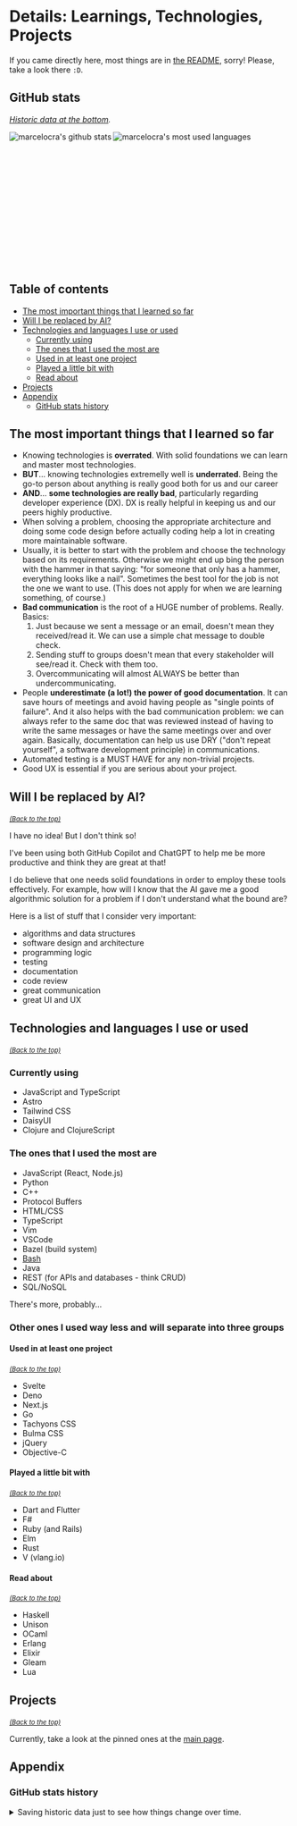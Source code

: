 # Details: Learnings, Technologies, Projects

If you came directly here, most things are in [the README](./README.md), sorry! Please, take a look there `:D`.

## GitHub stats

_[Historic data at the bottom](./details.md#github-stats-history)._

<div style="display: flex; align-items: center; gap: 3px; height: 240px;">
  <img style="height: 100%" src="https://github-readme-stats.vercel.app/api?username=marcelocra&show_icons=true&include_all_commits=true&theme=tokyonight&hide_border=true" alt="marcelocra's github stats" />
  <img  style="height: 100%" src="https://github-readme-stats.vercel.app/api/top-langs/?username=marcelocra&layout=compact&theme=tokyonight&hide_border=true&hide=Python,Java,html,CSS,C,Shell,PowerShell,Vim%20Script,Dockerfile,SCSS&langs_count=8"  alt="marcelocra's most used languages" />
</div>

## Table of contents <a name="toc"></a>

- [The most important things that I learned so far](#learnings)
- [Will I be replaced by AI?](#solid-foundations)
- [Technologies and languages I use or used](#tech)
  - [Currently using](#using)
  - [The ones that I used the most are](#used-the-most)
  - [Used in at least one project](#project)
  - [Played a little bit with](#played)
  - [Read about](#read-about)
- [Projects](#projects)
- [Appendix](#appendix)
  - [GitHub stats history](#github-stats-history)

## The most important things that I learned so far <a name="learnings"></a>

- Knowing technologies is **overrated**. With solid foundations we can learn and master most technologies.
- **BUT**... knowing technologies extremelly well is **underrated**. Being the go-to person about anything is really good both for us and our career
- **AND**... **some technologies are really bad**, particularly regarding developer experience (DX). DX is really helpful in keeping us and our peers highly productive.
- When solving a problem, choosing the appropriate architecture and doing some code design before actually coding help a lot in creating more maintainable software.
- Usually, it is better to start with the problem and choose the technology based on its requirements. Otherwise we might end up bing the person with the hammer in that saying: "for someone that only has a hammer, everything looks like a nail". Sometimes the best tool for the job is not the one we want to use. (This does not apply for when we are learning something, of course.)
- **Bad communication** is the root of a HUGE number of problems. Really. Basics:
  1. Just because we sent a message or an email, doesn't mean they received/read it. We can use a simple chat message to double check.
  1. Sending stuff to groups doesn't mean that every stakeholder will see/read it. Check with them too.
  1. Overcommunicating will almost ALWAYS be better than undercommunicating.
- People **underestimate (a lot!) the power of good documentation**. It can save hours of meetings and avoid having people as "single points of failure". And it also helps with the bad communication problem: we can always refer to the same doc that was reviewed instead of having to write the same messages or have the same meetings over and over again. Basically, documentation can help us use DRY ("don't repeat yourself", a software development principle) in communications.
- Automated testing is a MUST HAVE for any non-trivial projects.
- Good UX is essential if you are serious about your project.

## Will I be replaced by AI? <a name="solid-foundations"></a>

_[<small>(Back to the top)</small>](#me)_

I have no idea! But I don't think so!

I've been using both GitHub Copilot and ChatGPT to help me be more productive and think they are great at that!

I do believe that one needs solid foundations in order to employ these tools effectively. For example, how will I know that the AI gave me a good algorithmic solution for a problem if I don't understand what the bound are?

Here is a list of stuff that I consider very important:

- algorithms and data structures
- software design and architecture
- programming logic
- testing
- documentation
- code review
- great communication
- great UI and UX

## Technologies and languages I use or used <a name="tech"></a>

_[<small>(Back to the top)</small>](#me)_

### Currently using <a name="using"></a>

- JavaScript and TypeScript
- Astro
- Tailwind CSS
- DaisyUI
- Clojure and ClojureScript

### The ones that I used the most are <a name="used-the-most"></a>

- JavaScript (React, Node.js)
- Python
- C++
- Protocol Buffers
- HTML/CSS
- TypeScript
- Vim
- VSCode
- Bazel (build system)
- [Bash](https://www.youtube.com/watch?v=umDr0mPuyQc)
- Java
- REST (for APIs and databases - think CRUD)
- SQL/NoSQL

There's more, probably...

### Other ones I used way less and will separate into three groups

#### Used in at least one project <a name="project"></a>

_[<small>(Back to the top)</small>](#me)_

- Svelte
- Deno
- Next.js
- Go
- Tachyons CSS
- Bulma CSS
- jQuery
- Objective-C

#### Played a little bit with <a name="played"></a>

_[<small>(Back to the top)</small>](#me)_

- Dart and Flutter
- F#
- Ruby (and Rails)
- Elm
- Rust
- V (vlang.io)

#### Read about <a name="read-about"></a>

_[<small>(Back to the top)</small>](#me)_

- Haskell
- Unison
- OCaml
- Erlang
- Elixir
- Gleam
- Lua

## Projects <a name="projects"></a>

_[<small>(Back to the top)</small>](#me)_

Currently, take a look at the pinned ones at the [main page](https://github.com/marcelocra).

## Appendix <a name="appendix"></a>

### GitHub stats history <a name="github-stats-history"></a>

<details>
<summary>Saving historic data just to see how things change over time.</summary>

#### Jul 18, 2024, 11:43:23

![Screenshot from 2024-07-18 11-43-23](./images/github-stats/Screenshot%20from%202024-07-18%2011-43-23.png)

#### Feb 16, 2024, 00:37:36

![Screenshot from 2024-02-16 00-37-36](https://github.com/marcelocra/marcelocra/assets/2532492/555503de-1a5e-44ed-906e-44d5d16d7e0a)

#### May 1, 2023, 10:44:27

I made one just yesterday, before playing with Zig, and didn't think would make
another one today, but seems like only a couple of lines of Zig were enough to
put it above Go, so here we are. I guess this is because I'm excluding a number
of other "languages" I used, like Bash, PowerShell, etc.

![](./images/github-stats/Screenshot%20from%202023-05-01%2010-44-27.png)

#### April 30, 2023, 20:50:45

![](./images/github-stats/Screenshot%20from%202023-04-30%2020-50-45.png)

#### March 16, 2023, 05:24:34

Clojure's and JavaScripts' percentage increase doesn't make sense. I haven't
been writing thoses in my repos for a while now... actually, I've been writing
JavaScript, but not Clojure... what gives?

![](./images/github-stats/Screenshot%20from%202023-03-16%2005-24-34.png)

#### March 10, 2023, 06:29:24

As I work through different language tracks on [Exercism](https://exercism.org),
this graph will change more.

![](./images/github-stats/Screenshot%20from%202023-03-10%2006-29-24.png)

#### March 7, 2023, 7:33:23

![](./images/github-stats/Screenshot%20from%202023-03-07%2007-33-23.png)

#### March 4, 2023, 22:49:44

![](./images/github-stats/Screenshot%20from%202023-03-04%2022-49-55.png)

#### January 17, 2023

![](./images/github-stats/Screenshot%20from%202023-01-17.png)

</details>
